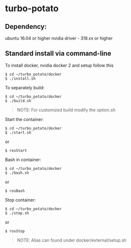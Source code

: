 # turbo-potato

## Dependency:
ubuntu 16.04 or higher
nvidia driver - 318.xx or higher

## Standard install via command-line
To install docker, nvidia docker 2 and setup follow this
```
$ cd ~/turbo_potato/docker
$ ./install.sh
```

To separately build:
```
$ cd ~/turbo_potato/docker
$ ./build.sh
```
>NOTE: For customized build modify the option.sh

Start the container:
```
$ cd ~/turbo_potato/docker
$ ./start.sh
```
or
```
$ rosStart
```

Bash in container:
```
$ cd ~/turbo_potato/docker
$ ./bash.sh
```
or
```
$ rosBash
```

Stop container:
```
$ cd ~/turbo_potato/docker
$ ./stop.sh
```
or
```
$ rosStop
```
>NOTE: Alias can found under docker/external/setup.sh